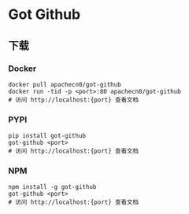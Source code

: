 # Got Github

## 下载

### Docker

```
docker pull apachecn0/got-github
docker run -tid -p <port>:80 apachecn0/got-github
# 访问 http://localhost:{port} 查看文档
```

### PYPI

```
pip install got-github
got-github <port>
# 访问 http://localhost:{port} 查看文档
```

### NPM

```
npm install -g got-github
got-github <port>
# 访问 http://localhost:{port} 查看文档
```